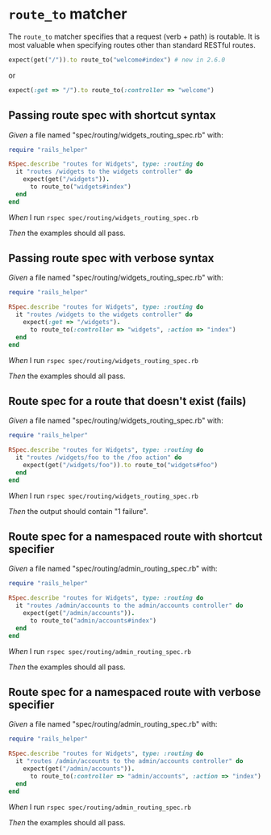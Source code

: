 # `route_to` matcher

The `route_to` matcher specifies that a request (verb + path) is routable.
  It is most valuable when specifying routes other than standard RESTful
  routes.

  ```ruby
  expect(get("/")).to route_to("welcome#index") # new in 2.6.0
  ```
  or

  ```ruby
  expect(:get => "/").to route_to(:controller => "welcome")
  ```

## Passing route spec with shortcut syntax

_Given_ a file named "spec/routing/widgets_routing_spec.rb" with:

```ruby
require "rails_helper"

RSpec.describe "routes for Widgets", type: :routing do
  it "routes /widgets to the widgets controller" do
    expect(get("/widgets")).
      to route_to("widgets#index")
  end
end
```

_When_ I run `rspec spec/routing/widgets_routing_spec.rb`

_Then_ the examples should all pass.

## Passing route spec with verbose syntax

_Given_ a file named "spec/routing/widgets_routing_spec.rb" with:

```ruby
require "rails_helper"

RSpec.describe "routes for Widgets", type: :routing do
  it "routes /widgets to the widgets controller" do
    expect(:get => "/widgets").
      to route_to(:controller => "widgets", :action => "index")
  end
end
```

_When_ I run `rspec spec/routing/widgets_routing_spec.rb`

_Then_ the examples should all pass.

## Route spec for a route that doesn't exist (fails)

_Given_ a file named "spec/routing/widgets_routing_spec.rb" with:

```ruby
require "rails_helper"

RSpec.describe "routes for Widgets", type: :routing do
  it "routes /widgets/foo to the /foo action" do
    expect(get("/widgets/foo")).to route_to("widgets#foo")
  end
end
```

_When_ I run `rspec spec/routing/widgets_routing_spec.rb`

_Then_ the output should contain "1 failure".

## Route spec for a namespaced route with shortcut specifier

_Given_ a file named "spec/routing/admin_routing_spec.rb" with:

```ruby
require "rails_helper"

RSpec.describe "routes for Widgets", type: :routing do
  it "routes /admin/accounts to the admin/accounts controller" do
    expect(get("/admin/accounts")).
      to route_to("admin/accounts#index")
  end
end
```

_When_ I run `rspec spec/routing/admin_routing_spec.rb`

_Then_ the examples should all pass.

## Route spec for a namespaced route with verbose specifier

_Given_ a file named "spec/routing/admin_routing_spec.rb" with:

```ruby
require "rails_helper"

RSpec.describe "routes for Widgets", type: :routing do
  it "routes /admin/accounts to the admin/accounts controller" do
    expect(get("/admin/accounts")).
      to route_to(:controller => "admin/accounts", :action => "index")
  end
end
```

_When_ I run `rspec spec/routing/admin_routing_spec.rb`

_Then_ the examples should all pass.
